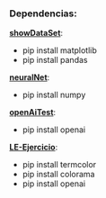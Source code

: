 ### Dependencias:

<a href="https://github.com/formi86/LE-TPs/blob/main/2022/Python/showDataSet.py" ><b>showDataSet</b></a>:

- pip install matplotlib
- pip install pandas

<a href="https://github.com/formi86/LE-TPs/blob/main/2022/Python/neuralNet.py" ><b>neuralNet</b></a>:

- pip install numpy

<a href="https://github.com/formi86/LE-TPs/blob/main/2022/Python/openAiTest.py" ><b>openAiTest</b></a>:

- pip install openai

<a href="https://github.com/formi86/LE-TPs/tree/main/2022/Python/LE-Ejercicio" ><b>LE-Ejercicio</b></a>:

- pip install termcolor
- pip install colorama
- pip install openai
